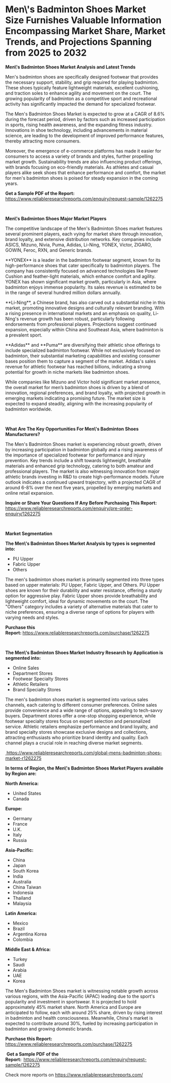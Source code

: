 <p><h1>Men\'s Badminton Shoes Market Size Furnishes Valuable Information Encompassing Market Share, Market Trends, and Projections Spanning from 2025 to 2032</h1></p><p><strong>Men\'s Badminton Shoes Market Analysis and Latest Trends</strong></p>
<p><p>Men's badminton shoes are specifically designed footwear that provides the necessary support, stability, and grip required for playing badminton. These shoes typically feature lightweight materials, excellent cushioning, and traction soles to enhance agility and movement on the court. The growing popularity of badminton as a competitive sport and recreational activity has significantly impacted the demand for specialized footwear.</p><p>The Men's Badminton Shoes Market is expected to grow at a CAGR of 8.6% during the forecast period, driven by factors such as increased participation in sports, rising health awareness, and the expanding fitness industry. Innovations in shoe technology, including advancements in material science, are leading to the development of improved performance features, thereby attracting more consumers.</p><p>Moreover, the emergence of e-commerce platforms has made it easier for consumers to access a variety of brands and styles, further propelling market growth. Sustainability trends are also influencing product offerings, with brands focusing on eco-friendly materials. As athletes and casual players alike seek shoes that enhance performance and comfort, the market for men's badminton shoes is poised for steady expansion in the coming years.</p></p>
<p><strong>Get a Sample PDF of the Report:&nbsp;</strong> <a href="https://www.reliableresearchreports.com/enquiry/request-sample/1262275?utm_campaign=1720&utm_medium=2&utm_source=Github&utm_content=ia&utm_term=05042025&utm_id=mens-badminton-shoes">https://www.reliableresearchreports.com/enquiry/request-sample/1262275</a></p>
<p>&nbsp;</p>
<p><strong>Men\'s Badminton Shoes Major Market Players</strong></p>
<p><p>The competitive landscape of the Men's Badminton Shoes market features several prominent players, each vying for market share through innovation, brand loyalty, and extensive distribution networks. Key companies include ASICS, Mizuno, Nivia, Puma, Adidas, Li-Ning, YONEX, Victor, ZIGARO, GOWIN, Feroc, RXN, and Generic brands.</p><p>**YONEX** is a leader in the badminton footwear segment, known for its high-performance shoes that cater specifically to badminton players. The company has consistently focused on advanced technologies like Power Cushion and feather-light materials, which enhance comfort and agility. YONEX has shown significant market growth, particularly in Asia, where badminton enjoys immense popularity. Its sales revenue is estimated to be in the range of several hundred million dollars annually.</p><p>**Li-Ning**, a Chinese brand, has also carved out a substantial niche in this market, promoting innovative designs and culturally relevant branding. With a rising presence in international markets and an emphasis on quality, Li-Ning's revenue growth has been robust, particularly following endorsements from professional players. Projections suggest continued expansion, especially within China and Southeast Asia, where badminton is a prevalent sport.</p><p>**Adidas** and **Puma** are diversifying their athletic shoe offerings to include specialized badminton footwear. While not exclusively focused on badminton, their substantial marketing capabilities and existing consumer bases position them to capture a segment of the market. Adidas's sales revenue for athletic footwear has reached billions, indicating a strong potential for growth in niche markets like badminton shoes.</p><p>While companies like Mizuno and Victor hold significant market presence, the overall market for men’s badminton shoes is driven by a blend of innovation, regional preferences, and brand loyalty, with projected growth in emerging markets indicating a promising future. The market size is expected to expand steadily, aligning with the increasing popularity of badminton worldwide.</p></p>
<p>&nbsp;</p>
<p><strong>What Are The Key Opportunities For Men\'s Badminton Shoes Manufacturers?</strong></p>
<p><p>The Men's Badminton Shoes market is experiencing robust growth, driven by increasing participation in badminton globally and a rising awareness of the importance of specialized footwear for performance and injury prevention. Key trends include a shift towards lightweight, breathable materials and enhanced grip technology, catering to both amateur and professional players. The market is also witnessing innovation from major athletic brands investing in R&D to create high-performance models. Future outlook indicates a continued upward trajectory, with a projected CAGR of around 6-8% over the next five years, propelled by emerging markets and online retail expansion.</p></p>
<p><strong>Inquire or Share Your Questions If Any Before Purchasing This Report:</strong> <a href="https://www.reliableresearchreports.com/enquiry/pre-order-enquiry/1262275?utm_campaign=1720&utm_medium=2&utm_source=Github&utm_content=ia&utm_term=05042025&utm_id=mens-badminton-shoes">https://www.reliableresearchreports.com/enquiry/pre-order-enquiry/1262275</a></p>
<p>&nbsp;</p>
<p><strong>Market Segmentation</strong></p>
<p><strong>The Men\'s Badminton Shoes Market Analysis by types is segmented into:</strong></p>
<p><ul><li>PU Upper</li><li>Fabric Upper</li><li>Others</li></ul></p>
<p><p>The men's badminton shoes market is primarily segmented into three types based on upper materials: PU Upper, Fabric Upper, and Others. PU Upper shoes are known for their durability and water resistance, offering a sturdy option for aggressive play. Fabric Upper shoes provide breathability and lightweight comfort, ideal for dynamic movements on the court. The "Others" category includes a variety of alternative materials that cater to niche preferences, ensuring a diverse range of options for players with varying needs and styles.</p></p>
<p><strong>Purchase this Report:&nbsp;</strong><a href="https://www.reliableresearchreports.com/purchase/1262275?utm_campaign=1720&utm_medium=2&utm_source=Github&utm_content=ia&utm_term=05042025&utm_id=mens-badminton-shoes">https://www.reliableresearchreports.com/purchase/1262275</a></p>
<p>&nbsp;</p>
<p><strong>The Men\'s Badminton Shoes Market Industry Research by Application is segmented into:</strong></p>
<p><ul><li>Online Sales</li><li>Department Stores</li><li>Footwear Specialty Stores</li><li>Athletic Retailers</li><li>Brand Specialty Stores</li></ul></p>
<p><p>The men's badminton shoes market is segmented into various sales channels, each catering to different consumer preferences. Online sales provide convenience and a wide range of options, appealing to tech-savvy buyers. Department stores offer a one-stop shopping experience, while footwear specialty stores focus on expert selection and personalized service. Athletic retailers emphasize performance and brand loyalty, and brand specialty stores showcase exclusive designs and collections, attracting enthusiasts who prioritize brand identity and quality. Each channel plays a crucial role in reaching diverse market segments.</p></p>
<p><a href="https://www.reliableresearchreports.com/global-mens-badminton-shoes-market-r1262275?utm_campaign=1720&utm_medium=2&utm_source=Github&utm_content=ia&utm_term=05042025&utm_id=mens-badminton-shoes">&nbsp;https://www.reliableresearchreports.com/global-mens-badminton-shoes-market-r1262275</a></p>
<p><strong>In terms of Region, the Men\'s Badminton Shoes Market Players available by Region are:</strong></p>
<p>
    <p> <strong> North America: </strong>
        <ul>
            <li>United States</li>
            <li>Canada</li>
        </ul>
        </p> 
    <p> <strong> Europe: </strong>
        <ul>
            <li>Germany</li>
            <li>France</li>
            <li>U.K.</li>
            <li>Italy</li>
            <li>Russia</li>
        </ul>
        </p> 
    <p> <strong> Asia-Pacific: </strong>
        <ul>
            <li>China</li>
            <li>Japan</li>
            <li>South Korea</li>
            <li>India</li>
            <li>Australia</li>
            <li>China Taiwan</li>
            <li>Indonesia</li>
            <li>Thailand</li>
            <li>Malaysia</li>
        </ul>
        </p> 
    <p> <strong> Latin America: </strong>
        <ul>
            <li>Mexico</li>
            <li>Brazil</li>
            <li>Argentina Korea</li>
            <li>Colombia</li>
        </ul>
        </p> 
    <p> <strong> Middle East & Africa: </strong>
        <ul>
            <li>Turkey</li>
            <li>Saudi</li>
            <li>Arabia</li>
            <li>UAE</li>
            <li>Korea</li>
        </ul>
    </p>
    </p>
<p><p>The Men's Badminton Shoes market is witnessing notable growth across various regions, with the Asia-Pacific (APAC) leading due to the sport's popularity and investment in sportswear. It is projected to hold approximately 45% market share. North America and Europe are anticipated to follow, each with around 25% share, driven by rising interest in badminton and health consciousness. Meanwhile, China's market is expected to contribute around 30%, fueled by increasing participation in badminton and growing domestic brands.</p></p>
<p><strong>Purchase this Report: </strong><a href="https://www.reliableresearchreports.com/purchase/1262275?utm_campaign=1720&utm_medium=2&utm_source=Github&utm_content=ia&utm_term=05042025&utm_id=mens-badminton-shoes">https://www.reliableresearchreports.com/purchase/1262275</a></p>
<p>&nbsp;<strong>Get a Sample PDF of the Report:&nbsp;&nbsp;</strong><a href="https://www.reliableresearchreports.com/enquiry/request-sample/1262275?utm_campaign=1720&utm_medium=2&utm_source=Github&utm_content=ia&utm_term=05042025&utm_id=mens-badminton-shoes">https://www.reliableresearchreports.com/enquiry/request-sample/1262275</a></p>
<p><strong></strong></p>
<p>Check more reports on <a href="https://www.reliableresearchreports.com/?utm_campaign=1720&utm_medium=2&utm_source=Github&utm_content=ia&utm_term=05042025&utm_id=mens-badminton-shoes">https://www.reliableresearchreports.com/</a></p>